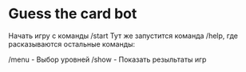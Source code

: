# Guess the card bot

Начать игру с команды /start
Тут же запустится команда /help, где расказываются остальные команды:

/menu - Выбор уровней
/show - Показать резыльтаты игр